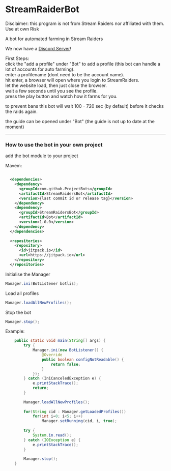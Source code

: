 # StreamRaiderBot

Disclaimer: this program is not from Stream Raiders nor affiliated with them. Use at own Risk

A bot for automated farming in Stream Raiders

We now have a [Discord Server](https://discord.gg/u7e5nTRaZQ)!


First Steps:  
click the "add a profile" under "Bot" to add a profile (this bot can handle a lot of accounts for auto farming).  
enter a profilename (dont need to be the account name).  
hit enter, a browser will open where you login to StreamRaiders.  
let the website load, then just close the browser.  
wait a few seconds until you see the profile.  
press the play button and watch how it farms for you.   
  
to prevent bans this bot will wait 100 - 720 sec (by default) before it checks the raids again.

the guide can be opened under "Bot" (the guide is not up to date at the moment)  



***


### How to use the bot in your own project
add the bot module to your project  

Mavem:  
```xml

  <dependencies>
    <dependency>
	  <groupId>com.github.ProjectBots</groupId>
	  <artifactId>StreamRaidersBot</artifactId>
	  <version>{last commit id or release tag}</version>
	</dependency>
	<dependency>
	  <groupId>StreamRaidersBot</groupId>
	  <artifactId>Bot</artifactId>
	  <version>1.0.0</version>
	</dependency>
  </dependencies>
  
  <repositories>
  	<repository>
      <id>jitpack.io</id>
      <url>https://jitpack.io</url>
    </repository>
  </repositories>
```

Initialise the Manager  
```java
Manager.ini(BotListener botlis);
```

Load all profiles  
```java
Manager.loadAllNewProfiles();
```

Stop the bot  
```java
Manager.stop();
```



Example:  
```java
	public static void main(String[] args) {
		try {
			Manager.ini(new BotListener() {
				@Override
				public boolean configNotReadable() {
					return false;
				}
			});
		} catch (IniCanceledException e) {
			e.printStackTrace();
			return;
		}
		
		Manager.loadAllNewProfiles();
		
		for(String cid : Manager.getLoadedProfiles())
			for(int i=0; i<5; i++)
				Manager.setRunning(cid, i, true);
		
		try {
			System.in.read();
		} catch (IOException e) {
			e.printStackTrace();
		}
		
		Manager.stop();
	}
```

